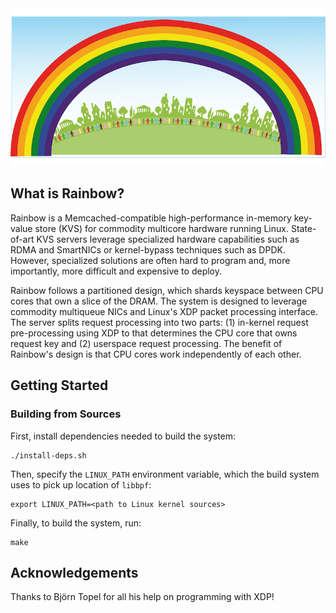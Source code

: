 <img src="rainbow.png">

## What is Rainbow?

Rainbow is a Memcached-compatible high-performance in-memory key-value store (KVS) for commodity multicore hardware running Linux. State-of-art KVS servers leverage specialized hardware capabilities such as RDMA and SmartNICs or kernel-bypass techniques such as DPDK. However, specialized solutions are often hard to program and, more importantly, more difficult and expensive to deploy.

Rainbow follows a partitioned design, which shards keyspace between CPU cores that own a slice of the DRAM. The system is designed to leverage commodity multiqueue NICs and Linux's XDP packet processing interface. The server splits request processing into two parts: (1) in-kernel request pre-processing using XDP to that determines the CPU core that owns request key and (2) userspace request processing. The benefit of Rainbow's design is that CPU cores work independently of each other.

## Getting Started

### Building from Sources

First, install dependencies needed to build the system:

```console
./install-deps.sh
```

Then, specify the `LINUX_PATH` environment variable, which the build system uses to pick up location of `libbpf`:

```console
export LINUX_PATH=<path to Linux kernel sources>
```

Finally, to build the system, run:

```console
make
```

## Acknowledgements

Thanks to Björn Topel for all his help on programming with XDP!
